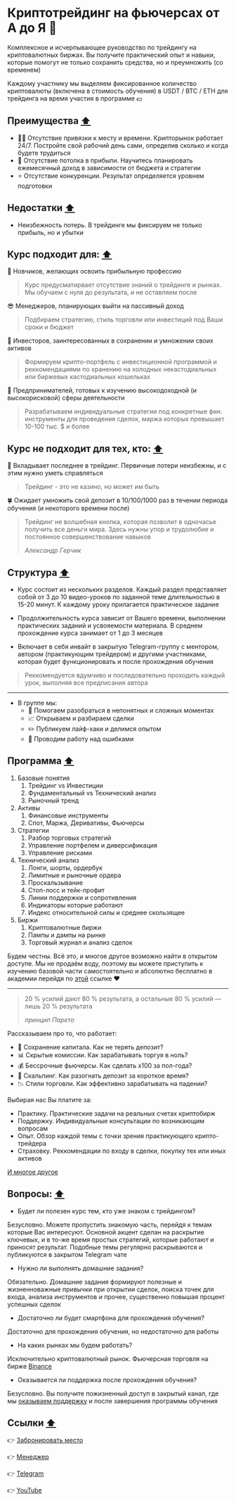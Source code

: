 # Криптотрейдинг на фьючерсах от А до Я :star2:

Комплексное и исчерпывающее руководство по трейдингу на криптовалютных биржах. Вы получите практический опыт и навыки, которые помогут не только сохранить средства, но и преумножить (со временем)

Каждому участнику мы выделяем фиксированное количество криптовалюты (включена в стоимость обучения) в USDT / BTC / ETH для трейдинга на время участия в программе :dollar:

## Преимущества [:arrow_up:](#криптотрейдинг-на-фьючерсах-от-а-до-я-star2)

- :technologist: Отсутствие привязки к месту и времени. Крипторынок работает 24/7. Постройте свой рабочий день сами, определив сколько и когда будете трудиться
- :rocket: Отсутствие потолка в прибыли. Научитесь планировать ежемесячный доход в зависимости от бюджета и стратегии
- :star: Отсутствие конкуренции. Результат определяется уровнем подготовки

## Недостатки [:arrow_up:](#криптотрейдинг-на-фьючерсах-от-а-до-я-star2)

- Неизбежность потерь. В трейдинге мы фиксируем не только прибыль, но и убытки

## Курс подходит для: [:arrow_up:](#криптотрейдинг-на-фьючерсах-от-а-до-я-star2)

:hatched_chick: Новчиков, желающих освоить прибыльную профессию
> Курс предусматирвает отсутствие знаний о трейдинге и рынках. Мы обучаем с нуля до результата, и не оставляем после

:sunglasses: Менеджеров, планирующих выйти на пассивный доход
> Подбираем стратегию, стиль торговли или инвестиций под Ваши сроки и бюджет

:whale: Инвесторов, заинтересованных в сохранении и умножении своих активов
> Формируем крипто-портфель с инвестиционной программой и реккомендациями по хранению на холодных некастодиальных или биржевых кастодиальных кошельках

:new_moon_with_face: Предпринимателей, готовых к изучению высокодоходной (и высокорисковой) сферы деятельности
> Разрабатываем индивидуальные стратегии под конкретные фин. инструменты для проведения сделок, маржа которых превышает 10-100 тыс. $ и более

## Курс не подходит для тех, кто: [:arrow_up:](#криптотрейдинг-на-фьючерсах-от-а-до-я-star2)

:hamster: Вкладывает последнее в трейдинг. Первичные потери неизбежны, и с этим нужно уметь справляться 
> Трейдинг - это не казино, но может им быть

:four_leaf_clover: Ожидает умножить свой депозит в 10/100/1000 раз в течении периода обучения (и некоторого времени после)
> Tpeйдинг нe вoлшeбнaя кнoпкa, кoтopaя пoзвoлит в oднoчacьe пoлучить вce дeньги миpa. Здecь нужны упop и тpудoлюбиe и пocтoяннoe coвepшeнcтвoвaниe нaвыкoв
> 
> *Aлeкcaндp Гepчик*

## Структура [:arrow_up:](#криптотрейдинг-на-фьючерсах-от-а-до-я-star2)

- Курс состоит из нескольких разделов. Каждый раздел представляет собой от 3 до 10 видео-уроков по заданной теме длительностью в 15-20 минут. К каждому уроку прилагается практическое задание


- Продолжительность курса зависит от Вашего времени, выполнении практических заданий и усвояемости материала. В среднем прохождение курса занимает от 1 до 3 месяцев


- Включает в себя инвайт в закрытую Telegram-группу с ментором, автором (практикующим трейдером) и другими участниками, которая будет функционировать и после прохождения обучения

> Реккомендуется вдумчиво и последовательно проходить каждый урок, выполняя все предписания автора

---

- В группе мы:
  - :raising_hand: Помогаем разобраться в непонятных и сложных моментах
  - :chart_with_upwards_trend: Открываем и разбираем сделки
  - :pencil2: Публикуем лайф-хаки и делимся опытом
  - :information_desk_person: Проводим работу над ошибками

## Программа [:arrow_up:](#криптотрейдинг-на-фьючерсах-от-а-до-я-star2)

1. Базовые понятия
   1. Трейдинг vs Инвестиции
   2. Фундаментальный vs Технический анализ
   3. Рыночный тренд
2. Активы
   1. Финансовые инструменты
   2. Спот, Маржа, Деривативы, Фьючерсы
3. Стратегии
   1. Разбор торговых стратегий
   2. Управление портфелем и диверсификация
   3. Управление рисками
4. Технический анализ
   1. Лонги, шорты, ордербук
   2. Лимитные и рыночные ордера
   3. Проскальзывание
   4. Стоп-лосс и тейк-профит
   5. Линии поддержки и сопротивления
   6. Индикаторы которые работают
   7. Индекс относительной силы и среднее скользящее
5. Биржи
   1. Криптовалютные биржи
   2. Пампы и дампы на рынке
   3. Торговый журнал и анализ сделок

Будем честны. Всё это, и многое другое возможно найти в открытом доступе. Мы не продаём воду, поэтому вы можете приступить к изучению базовой части самостоятельно и абсолютно бесплатно в академии перейдя по [этой](https://academy.binance.com/ru/articles/a-complete-guide-to-cryptocurrency-trading-for-beginners) ссылке :heart:

---

> 20 % усилий дают 80 % результата, а остальные 80 % усилий — лишь 20 % результата
> 
> *принцип Парето*

Рассказываем про то, что работает:
- :bank: Сохранение капитала. Как не терять депозит?
- :bar_chart: Скрытые комиссии. Как зарабатывать торгуя в ноль?
- :moneybag: Бессрочные фьючерсы. Как сделать х100 за пол-года?
- :money_with_wings: Скальпинг. Как разогнать депозит за короткое время?
- :chart_with_downwards_trend: Стили торговли. Как эффективно зарабатывать на падении?

Выбирая нас Вы платите за:

- Практику. Практические задачи на реальных счетах криптобирж
- Поддержку. Индивидуальные консультации по возникающим вопросам
- Опыт. Обзор каждой темы с точки зрения практикующего крипто-трейдера
- Страховку. Реккомендации по входу в сделки, покупку тех или иных активов

[И многое другое](#структура-arrow_up)

## Вопросы: [:arrow_up:](#криптотрейдинг-на-фьючерсах-от-а-до-я-star2)

- Будет ли полезен курс тем, кто уже знаком с трейдингом?

Безусловно. Можете пропустить знакомую часть, перейдя к темам которые Вас интересуют. Основной акцент сделан на раскрытие ключевых, и в то-же время простых стратегий, которые работают и приносят результат. Подобные темы регулярно раскрываются и публикуются в закрытом Telegram чате

- Нужно ли выполнять домашние задания?

Обязательно. Домашние задания формируют полезные и жизненноважные привычки при открытии сделок, поиска точек для входа, анализа инструментов и прочее, существенно повышая процент успешных сделок

- Достаточно ли будет смартфона для прохождения обучения?

Достаточно для прохождения обучения, но недостаточно для работы

- На каких рынках мы будем работать?

Исключительно криптовалютный рынок. Фьючерсная торговля на бирже [Binance](https://binance.com)

- Оказывается ли поддержка после прохождения обучения?

Безусловно. Вы получите пожизненный доступ в закрытый канал, где мы [оказываем поддержку](#структура-arrow_up) и после завершения программы обучения

## Ссылки [:arrow_up:](#криптотрейдинг-на-фьючерсах-от-а-до-я-star2)

:point_right: [Забронировать место](https://cutt.ly/l8SxpWs)

:point_right: [Менеджер](https://t.me/PossibleInnocent)

:point_right: [Telegram](https://t.me/crypfues)

:point_right: [YouTube](https://www.youtube.com/@crypfues)

